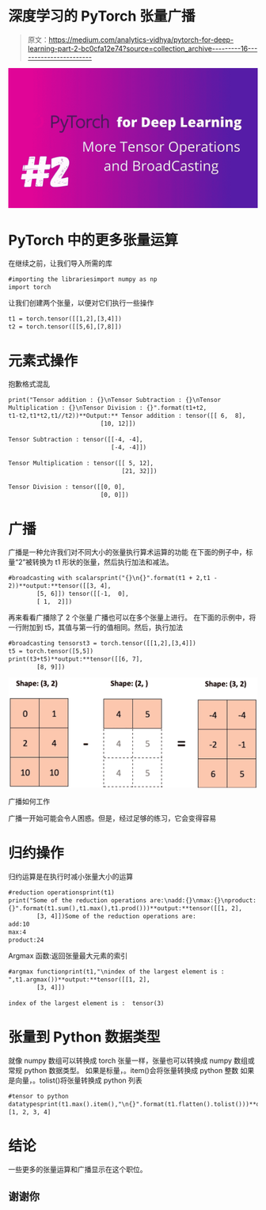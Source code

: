 # 深度学习的 PyTorch 张量广播

> 原文：<https://medium.com/analytics-vidhya/pytorch-for-deep-learning-part-2-bc0cfa12e74?source=collection_archive---------16----------------------->

![](img/db2981e8083e386c4ee3f03820e11b3d.png)

# PyTorch 中的更多张量运算

在继续之前，让我们导入所需的库

```
#importing the librariesimport numpy as np
import torch
```

让我们创建两个张量，以便对它们执行一些操作

```
t1 = torch.tensor([[1,2],[3,4]])
t2 = torch.tensor([[5,6],[7,8]])
```

# **元素式操作**

抱歉格式混乱

```
print("Tensor addition : {}\nTensor Subtraction : {}\nTensor Multiplication : {}\nTensor Division : {}".format(t1+t2,
t1-t2,t1*t2,t1//t2))**Output:** Tensor addition : tensor([[ 6,  8],         
                          [10, 12]])

Tensor Subtraction : tensor([[-4, -4],         
                             [-4, -4]])

Tensor Multiplication : tensor([[ 5, 12],         
                                [21, 32]])

Tensor Division : tensor([[0, 0],         
                          [0, 0]])
```

# 广播

广播是一种允许我们对不同大小的张量执行算术运算的功能
在下面的例子中，标量“2”被转换为 t1 形状的张量，然后执行加法和减法。

```
#broadcasting with scalarsprint("{}\n{}".format(t1 + 2,t1 - 2))**output:**tensor([[3, 4],         
        [5, 6]]) tensor([[-1,  0],         
        [ 1,  2]])
```

再来看看广播除了 2 个张量
广播也可以在多个张量上进行。
在下面的示例中，将一行附加到 t5，其值与第一行的值相同。然后，执行加法

```
#broadcasting tensorst3 = torch.tensor([[1,2],[3,4]])
t5 = torch.tensor([5,5])
print(t3+t5)**output:**tensor([[6, 7],         
        [8, 9]])
```

![](img/1ab2ee69db73bac9c4dd89dbe7aaead3.png)

广播如何工作

广播一开始可能会令人困惑。但是，经过足够的练习，它会变得容易

# 归约操作

归约运算是在执行时减小张量大小的运算

```
#reduction operationsprint(t1)
print("Some of the reduction operations are:\nadd:{}\nmax:{}\nproduct:{}".format(t1.sum(),t1.max(),t1.prod()))**output:**tensor([[1, 2],
        [3, 4]])Some of the reduction operations are: 
add:10 
max:4 
product:24
```

Argmax 函数:返回张量最大元素的索引

```
#argmax functionprint(t1,"\nindex of the largest element is : ",t1.argmax())**output:**tensor([[1, 2],         
        [3, 4]])

index of the largest element is :  tensor(3)
```

# 张量到 Python 数据类型

就像 numpy 数组可以转换成 torch 张量一样，张量也可以转换成 numpy 数组或常规 python 数据类型。
如果是标量，。item()会将张量转换成 python 整数
如果是向量，。tolist()将张量转换成 python 列表

```
#tensor to python datatypesprint(t1.max().item(),"\n{}".format(t1.flatten().tolist()))**output:**4  
[1, 2, 3, 4]
```

# 结论

一些更多的张量运算和广播显示在这个职位。

## 谢谢你